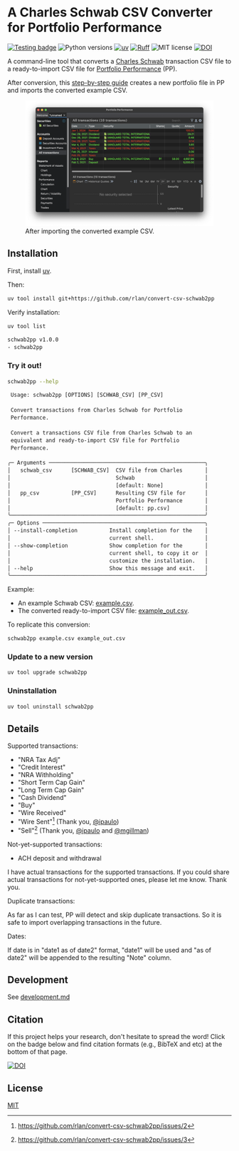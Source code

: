 # A Charles Schwab CSV Converter for Portfolio Performance

[![Testing badge](https://github.com/rlan/convert-csv-schwab2pp/actions/workflows/ci.yml/badge.svg)](https://github.com/rlan/convert-csv-schwab2pp/actions)
![Python versions](https://img.shields.io/badge/python-3.8%20%7C%203.9%20%7C%203.10%20%7C%203.11%20%7C%203.12%20%7C%203.13-blue)
[![uv](https://img.shields.io/endpoint?url=https://raw.githubusercontent.com/astral-sh/uv/main/assets/badge/v0.json)](https://github.com/astral-sh/uv)
[![Ruff](https://img.shields.io/endpoint?url=https://raw.githubusercontent.com/astral-sh/ruff/main/assets/badge/v2.json)](https://github.com/astral-sh/ruff)
![MIT license](https://img.shields.io/github/license/rlan/convert-csv-schwab2pp)
[![DOI](https://zenodo.org/badge/DOI/10.5281/zenodo.15024607.svg)](https://doi.org/10.5281/zenodo.15024607)

A command-line tool that converts a [Charles Schwab](https://www.schwab.com/) transaction CSV file to a ready-to-import CSV file for [Portfolio Performance](https://www.portfolio-performance.info/en/) (PP).

After conversion, this [step-by-step guide](./guide/README.md) creates a new portfolio file in PP and imports the converted example CSV.

<figure>
  <img
  src="https://github.com/rlan/convert-csv-schwab2pp/raw/main/guide/img/100.png"
  alt="Guide step 100">
  <figcaption>After importing the converted example CSV.</figcaption>
</figure>


## Installation

First, install [uv](https://github.com/astral-sh/uv).

Then:

```sh
uv tool install git+https://github.com/rlan/convert-csv-schwab2pp
```

Verify installation:

```sh
uv tool list
```

```txt
schwab2pp v1.0.0
- schwab2pp
```

### Try it out!

```sh
schwab2pp --help
```

```txt
 Usage: schwab2pp [OPTIONS] [SCHWAB_CSV] [PP_CSV]

 Convert transactions from Charles Schwab for Portfolio
 Performance.

 Convert a transactions CSV file from Charles Schwab to an
 equivalent and ready-to-import CSV file for Portfolio
 Performance.

╭─ Arguments ─────────────────────────────────────────────────╮
│   schwab_csv      [SCHWAB_CSV]  CSV file from Charles       │
│                                 Schwab                      │
│                                 [default: None]             │
│   pp_csv          [PP_CSV]      Resulting CSV file for      │
│                                 Portfolio Performance       │
│                                 [default: pp.csv]           │
╰─────────────────────────────────────────────────────────────╯
╭─ Options ───────────────────────────────────────────────────╮
│ --install-completion          Install completion for the    │
│                               current shell.                │
│ --show-completion             Show completion for the       │
│                               current shell, to copy it or  │
│                               customize the installation.   │
│ --help                        Show this message and exit.   │
╰─────────────────────────────────────────────────────────────╯
```

Example:

- An example Schwab CSV: [example.csv](example.csv).
- The converted ready-to-import CSV file: [example_out.csv](example_out.csv).

To replicate this conversion:

```sh
schwab2pp example.csv example_out.csv
```


### Update to a new version

```sh
uv tool upgrade schwab2pp
```


### Uninstallation

```sh
uv tool uninstall schwab2pp
```


## Details

Supported transactions:

- "NRA Tax Adj"
- "Credit Interest"
- "NRA Withholding"
- "Short Term Cap Gain"
- "Long Term Cap Gain"
- "Cash Dividend"
- "Buy"
- "Wire Received"
- "Wire Sent"[^1] (Thank you, [@ipaulo](https://github.com/ipaulo))
- "Sell"[^2] (Thank you, [@ipaulo](https://github.com/ipaulo) and [@mgillman](https://github.com/mgillman))

Not-yet-supported transactions:

- ACH deposit and withdrawal

I have actual transactions for the supported transactions. If you could share actual transactions for not-yet-supported ones, please let me know. Thank you.

Duplicate transactions:

As far as I can test, PP will detect and skip duplicate transactions. So it is safe to import overlapping transactions in the future.

Dates:

If date is in "date1 as of date2" format, "date1" will be used and "as of date2" will be appended to the resulting "Note" column.


## Development

See [development.md](development.md)


## Citation

If this project helps your research, don't hesitate to spread the word! Click on the badge below and find citation formats (e.g., BibTeX and etc) at the bottom of that page.

[![DOI](https://zenodo.org/badge/DOI/10.5281/zenodo.15024607.svg)](https://doi.org/10.5281/zenodo.15024607)


## License

[MIT](LICENSE)


[^1]: https://github.com/rlan/convert-csv-schwab2pp/issues/2
[^2]: https://github.com/rlan/convert-csv-schwab2pp/issues/3
